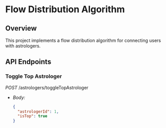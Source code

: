 # Flow Distribution Algorithm

## Overview
This project implements a flow distribution algorithm for connecting users with astrologers.

## API Endpoints

### Toggle Top Astrologer
*POST* /astrologers/toggleTopAstrologer
- *Body:*
  ```json
  {
    "astrologerId": 1,
    "isTop": true
  }